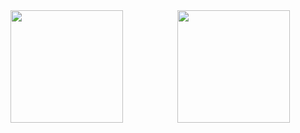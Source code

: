  <div>
  <img height="180em" src="https://github-readme-stats.vercel.app/api?username=rafaelchagas9&show_icons=true&theme=radical&include_all_commits=true&count_private=true"/>
  &nbsp &nbsp &nbsp &nbsp &nbsp &nbsp&nbsp &nbsp &nbsp &nbsp &nbsp
  <img height="180em" src="https://github-readme-stats.vercel.app/api/top-langs/?username=rafaelchagas9&layout=compact&langs_count=4&theme=radical"/>
</div>
